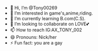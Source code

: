 - 👋 Hi, I’m @Tony00269
- 👀 I’m interested in game's,anime,riding.
- 🌱 I’m currently learning B.com(C.S).
- 💞️ I’m looking to collaborate on LOVE💕
- 📫 How to reach IG:AX_TONY_002
- 😄 Pronouns: Nick/her
- ⚡ Fun fact: you are a gay

<!---
Tony00269/Tony00269 is a ✨ special ✨ repository because its `README.md` (this file) appears on your GitHub profile.
You can click the Preview link to take a look at your changes.
--->
